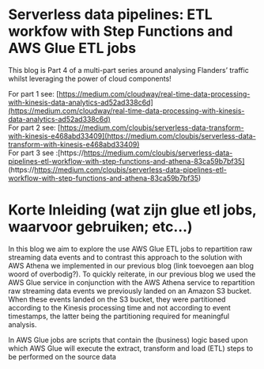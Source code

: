 # Serverless data pipelines: ETL workfow with Step Functions and AWS Glue ETL jobs
This blog is Part 4 of a multi-part series around analysing Flanders’ traffic whilst leveraging the power of cloud components!

For part 1 see: [https://medium.com/cloudway/real-time-data-processing-with-kinesis-data-analytics-ad52ad338c6d](https://medium.com/cloudway/real-time-data-processing-with-kinesis-data-analytics-ad52ad338c6d)  
For part 2 see: [https://medium.com/cloubis/serverless-data-transform-with-kinesis-e468abd33409](https://medium.com/cloubis/serverless-data-transform-with-kinesis-e468abd33409)   
For part 3 see :[https://https://medium.com/cloubis/serverless-data-pipelines-etl-workflow-with-step-functions-and-athena-83ca59b7bf35] (https://https://medium.com/cloubis/serverless-data-pipelines-etl-workflow-with-step-functions-and-athena-83ca59b7bf35)

# Korte Inleiding (wat zijn glue etl jobs, waarvoor gebruiken; etc…)
In this blog we aim to explore the use AWS Glue ETL jobs to repartition raw streaming data events and to contrast this approach to the solution with AWS Athena we implemented in our previous blog (link toevoegen aan blog woord of overbodig?).
To quickly reiterate, in our previous blog we used the AWS Glue service in conjunction with the AWS Athena service to repartition raw streaming data events we previously landed on an Amazon S3 bucket.
When these events landed on the S3 bucket, they were partitioned according to the Kinesis processing time and not according to event timestamps, the latter being the partitioning required for meaningful analysis. 

In AWS Glue jobs are scripts that contain the (business) logic based upon which AWS Glue will execute the extract, transform and load (ETL) steps to be performed on the source data   

